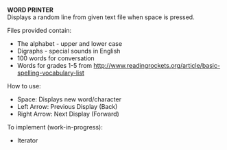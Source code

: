 **WORD PRINTER**\
Displays a random line from given text file when space is pressed. 

Files provided contain:
- The alphabet - upper and lower case
- Digraphs - special sounds in English
- 100 words for conversation
- Words for grades 1-5 from http://www.readingrockets.org/article/basic-spelling-vocabulary-list

How to use:
- Space: Displays new word/character
- Left Arrow: Previous Display (Back)
- Right Arrow: Next Display (Forward)

To implement (work-in-progress):
- Iterator